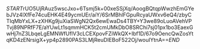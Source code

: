 $START$rUO5UjRAuz5wscJxo+6Tsmj5k+00xeSSjXq/AoogBQtqpWwzhEmGYebJVz4lXfFe74cuEHK4E49ycmUEr/aiY/6SrMBhlFGpuRcyaUWxv6eQ4/zbyCTIqMbYxLX+zXHKg9juXiaSWgN2Qx6ewEwaDs4TBY+Y3we89oLuoAVehVPTvj89NPRfF7E/aYUwLt1sqmmHCK5t2cmUMkDbO8SRChi7sj01px1bo3EaexGwHj7nZ3LbqeLgEMNWfUflV3cLCEXpovFZiWkQX+Ibf1D/67o9OencQwZosYtqKD4zENrsigX+yp4p2890PAS3LMjReuDIEBoF522Oj/wouIYtnA==$END$